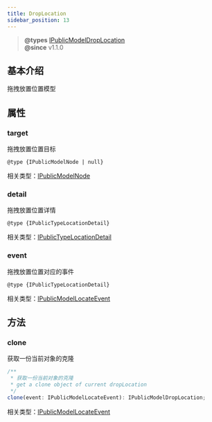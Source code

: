 ```yaml
---
title: DropLocation
sidebar_position: 13
---
```


> **@types** [IPublicModelDropLocation](https://github.com/alibaba/lowcode-engine/blob/main/packages/types/src/shell/model/drop-location.ts)<br/>
> **@since** v1.1.0


## 基本介绍

拖拽放置位置模型

## 属性

### target

拖拽放置位置目标

`@type {IPublicModelNode | null}`

相关类型：[IPublicModelNode](https://github.com/alibaba/lowcode-engine/blob/main/packages/types/src/shell/model/node.ts)

### detail

拖拽放置位置详情

`@type {IPublicTypeLocationDetail}`

相关类型：[IPublicTypeLocationDetail](https://github.com/alibaba/lowcode-engine/blob/main/packages/types/src/shell/type/location-detail.ts)

### event

拖拽放置位置对应的事件

`@type {IPublicTypeLocationDetail}`

相关类型：[IPublicModelLocateEvent](https://github.com/alibaba/lowcode-engine/blob/main/packages/types/src/shell/model/location-event.ts)

## 方法

### clone

获取一份当前对象的克隆

```typescript
/**
 * 获取一份当前对象的克隆
 * get a clone object of current dropLocation
 */
clone(event: IPublicModelLocateEvent): IPublicModelDropLocation;
```

相关类型：[IPublicModelLocateEvent](https://github.com/alibaba/lowcode-engine/blob/main/packages/types/src/shell/model/location-event.ts)
